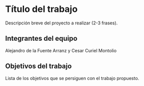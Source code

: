# Título del trabajo

Descripción breve del proyecto a realizar (2-3 frases).

## Integrantes del equipo

Alejandro de la Fuente Arranz y Cesar Curiel Montolio 
## Objetivos del trabajo

Lista de los objetivos que se persiguen con el trabajo propuesto.
